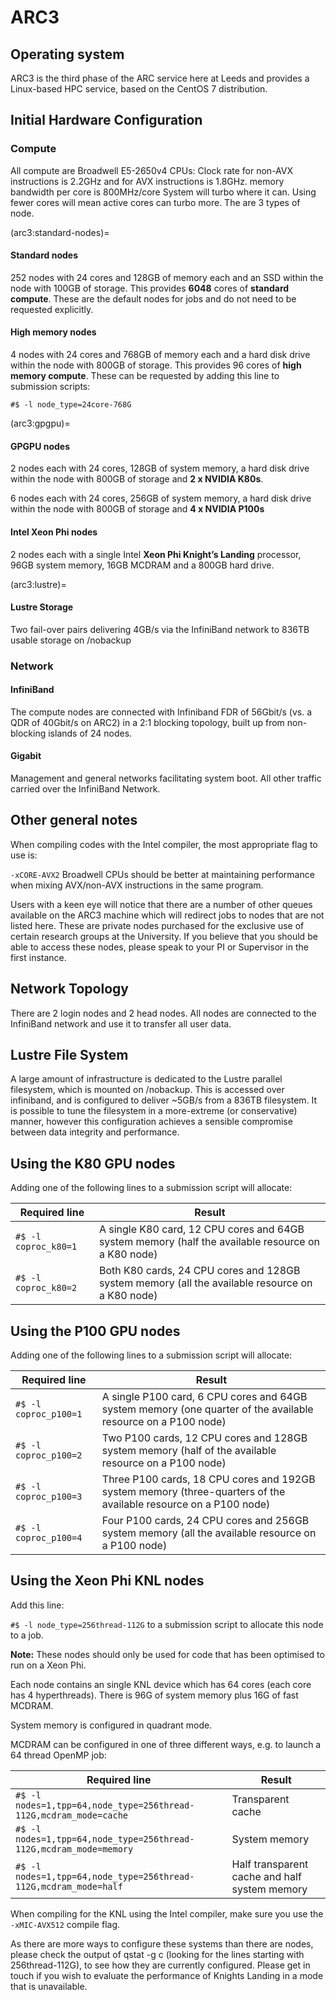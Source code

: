 # ARC3

## Operating system
ARC3 is the third phase of the ARC service here at Leeds and provides a Linux-based HPC service, based on the CentOS 7 distribution.

## Initial Hardware Configuration

### Compute

All compute are Broadwell E5-2650v4 CPUs: Clock rate for non-AVX instructions is 2.2GHz and for AVX instructions is 1.8GHz. memory bandwidth per core is 800MHz/core System will turbo where it can. Using fewer cores will mean active cores can turbo more. The are 3 types of node.

(arc3:standard-nodes)=
#### Standard nodes

252 nodes with 24 cores and 128GB of memory each and an SSD within the node with 100GB of storage. This provides **6048** cores of **standard compute**. These are the default nodes for jobs and do not need to be requested explicitly.

#### High memory nodes
4 nodes with 24 cores and 768GB of memory each and a hard disk drive within the node with 800GB of storage. This provides 96 cores of **high memory compute**.
These can be requested by adding this line to submission scripts:

`#$ -l node_type=24core-768G`

(arc3:gpgpu)=
#### GPGPU nodes

2 nodes each with 24 cores, 128GB of system memory, a hard disk drive within the node with 800GB of storage and **2 x NVIDIA K80s**.

6 nodes each with 24 cores, 256GB of system memory, a hard disk drive within the node with 800GB of storage and **4 x NVIDIA P100s**

#### Intel Xeon Phi nodes
2 nodes each with a single Intel **Xeon Phi Knight’s Landing** processor, 96GB system memory, 16GB MCDRAM and a 800GB hard drive.

(arc3:lustre)=
#### Lustre Storage

Two fail-over pairs delivering 4GB/s via the InfiniBand network to 836TB usable storage on /nobackup

### Network

#### InfiniBand
The compute nodes are connected with Infiniband FDR of 56Gbit/s (vs. a QDR of 40Gbit/s on ARC2) in a 2:1 blocking topology, built up from non-blocking islands of 24 nodes.

#### Gigabit
Management and general networks facilitating system boot. All other traffic carried over the InfiniBand Network.

## Other general notes

When compiling codes with the Intel compiler, the most appropriate flag to use is:

`-xCORE-AVX2`
Broadwell CPUs should be better at maintaining performance when mixing AVX/non-AVX instructions in the same program.

Users with a keen eye will notice that there are a number of other queues available on the ARC3 machine which will redirect jobs to nodes that are not listed here. These are private nodes purchased for the exclusive use of certain research groups at the University. If you believe that you should be able to access these nodes, please speak to your PI or Supervisor in the first instance.

## Network Topology
There are 2 login nodes and 2 head nodes. All nodes are connected to the InfiniBand network and use it to transfer all user data.

## Lustre File System
A large amount of infrastructure is dedicated to the Lustre parallel filesystem, which is mounted on /nobackup. This is accessed over infiniband, and is configured to deliver ~5GB/s from a 836TB filesystem. It is possible to tune the filesystem in a more-extreme (or conservative) manner, however this configuration achieves a sensible compromise between data integrity and performance.

## Using the K80 GPU nodes
Adding one of the following lines to a submission script will allocate:

|Required line       | Result|
|--------------------|-------|
|`#$ -l coproc_k80=1`|A single K80 card, 12 CPU cores and 64GB system memory (half the available resource on a K80 node)|
|`#$ -l coproc_k80=2`|Both K80 cards, 24 CPU cores and 128GB system memory (all the available resource on a K80 node)|

## Using the P100 GPU nodes
Adding one of the following lines to a submission script will allocate:

|Required line        | Result|
|---------------------|-------|
|`#$ -l coproc_p100=1`|A single P100 card, 6 CPU cores and 64GB system memory (one quarter of the available resource on a P100 node)|
|`#$ -l coproc_p100=2`|Two P100 cards, 12 CPU cores and 128GB system memory (half of the available resource on a P100 node)|
|`#$ -l coproc_p100=3`|Three P100 cards, 18 CPU cores and 192GB system memory (three-quarters of the available resource on a P100 node)|
|`#$ -l coproc_p100=4`|Four P100 cards, 24 CPU cores and 256GB system memory (all the available resource on a P100 node)|

## Using the Xeon Phi KNL nodes
Add this line:

`#$ -l node_type=256thread-112G`
to a submission script to allocate this node to a job.

**Note:** These nodes should only be used for code that has been optimised to run on a Xeon Phi.

Each node contains an single KNL device which has 64 cores (each core has 4 hyperthreads). There is 96G of system memory plus 16G of fast MCDRAM.

System memory is configured in quadrant mode.

MCDRAM can be configured in one of three different ways, e.g. to launch a 64 thread OpenMP job:

|Required line| Result|
|-------------|-------|
|`#$ -l nodes=1,tpp=64,node_type=256thread-112G,mcdram_mode=cache`|Transparent cache|
|`#$ -l nodes=1,tpp=64,node_type=256thread-112G,mcdram_mode=memory`|System memory|
|`#$ -l nodes=1,tpp=64,node_type=256thread-112G,mcdram_mode=half`|Half transparent cache and half system memory|

When compiling for the KNL using the Intel compiler, make sure you use the `-xMIC-AVX512` compile flag.

As there are more ways to configure these systems than there are nodes, please check the output of qstat -g c (looking for the lines starting with 256thread-112G), to see how they are currently configured. Please get in touch if you wish to evaluate the performance of Knights Landing in a mode that is unavailable.
